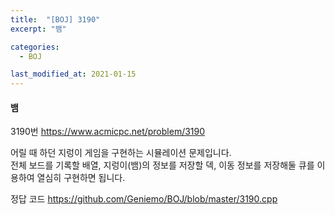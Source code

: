```yaml
---
title:  "[BOJ] 3190"
excerpt: "뱀"

categories:
  - BOJ

last_modified_at: 2021-01-15
---
```


#### 뱀

3190번 <https://www.acmicpc.net/problem/3190>

어릴 때 하던 지렁이 게임을 구현하는 시뮬레이션 문제입니다.<br>
전체 보드를 기록할 배열, 지렁이(뱀)의 정보를 저장할 덱, 이동 정보를 저장해둘 큐를 이용하여 열심히 구현하면 됩니다.

정답 코드 <https://github.com/Geniemo/BOJ/blob/master/3190.cpp>